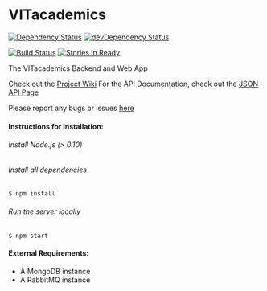 VITacademics
============

[![Dependency Status](https://david-dm.org/aneesh-neelam/VITacademics.svg)](https://david-dm.org/aneesh-neelam/VITacademics)
[![devDependency Status](https://david-dm.org/aneesh-neelam/VITacademics/dev-status.svg)](https://david-dm.org/aneesh-neelam/VITacademics#info=devDependencies)

[![Build Status](https://semaphoreapp.com/api/v1/projects/d25d5145-bbfe-46cd-8b93-32ec54c63140/327629/badge.png)](https://semaphoreapp.com/aneesh-neelam/vitacademics)
[![Stories in Ready](https://badge.waffle.io/aneesh-neelam/VITacademics.png?label=ready&title=Ready)](https://waffle.io/aneesh-neelam/VITacademics)

The VITacademics Backend and Web App

Check out the [Project Wiki](https://github.com/aneesh-neelam/VITacademics/wiki)
For the API Documentation, check out the [JSON API Page](https://github.com/aneesh-neelam/VITacademics/wiki/JSON-API)

Please report any bugs or issues [here](https://github.com/aneesh-neelam/VITacademics/issues) 

#### Instructions for Installation:
###### Install Node.js (> 0.10)
###### Install all dependencies
    $ npm install
###### Run the server locally
    $ npm start
    
#### External Requirements:
* A MongoDB instance
* A RabbitMQ instance
